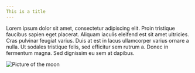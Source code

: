 ```yaml
---
This is a title
---
```



Lorem ipsum dolor sit amet, consectetur adipiscing elit. Proin tristique faucibus sapien eget placerat. Aliquam iaculis eleifend est sit amet ultricies. Cras pulvinar feugiat varius. Duis at est in lacus ullamcorper varius ornare a nulla. Ut sodales tristique felis, sed efficitur sem rutrum a. Donec in fermentum magna. Sed dignissim eu sem at dapibus.
 
![Picture of the moon](https://github.com/user-attachments/assets/95361a08-2525-42fa-807b-0cfe3d46c313)


